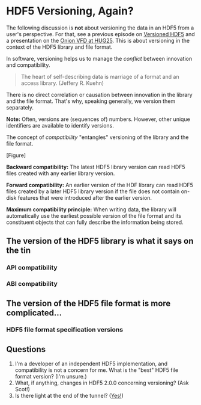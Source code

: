 # HDF5 Versioning, Again?

The following discussion is **not** about versioning the data in an HDF5 from a user's perspective.
For that, see a previous episode on [Versioned HDF5](https://www.youtube.com/watch?v=8unCINLhNeM) and a presentation on the [Onion VFD at HUG25](https://youtu.be/Z3qUenGC-OQ).
This is about versioning in the context of the HDF5 library and file format.

In software, versioning helps us to manage the *conflict* between innovation and compatibility.

> The heart of self-describing data is marriage of a format and
an access library. (Jeffery R. Kuehn)

There is no direct correlation or causation between innovation in the library and the file format. That's why, speaking generally, we version them separately.

**Note:** Often, versions are (sequences of) numbers. However, other unique identifiers are available to identify versions.

The concept of *compatibility* "entangles" versioning of the library and the file format. 

[Figure]

**Backward compatibility:** The latest HDF5 library version can read HDF5 files created with any earlier library version.

**Forward compatibility:** An earlier version of the HDF library can read HDF5 files created by a later HDF5 library version if the file does not contain on-disk features that were introduced after the earlier version.

**Maximum compatibility principle:** When writing data, the library will automatically use the earliest possible version of the file format and its constituent objects that can fully describe the information being stored.

## The version of the HDF5 library is what it says on the tin

### API compatibility

### ABI compatibility

## The version of the HDF5 file format is more complicated...

### HDF5 file format specification versions

## Questions

1. I'm a developer of an independent HDF5 implementation, and compatibility is not a concern for me. What is the "best" HDF5 file format version? (I'm unsure.)
2. What, if anything, changes in HDF5 2.0.0 concerning versioning? (Ask Scot!)
3. Is there light at the end of the tunnel? ([Yes!](https://www.youtube.com/watch?v=EgtAiYslNGg))
